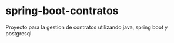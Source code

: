 # spring-boot-contratos

Proyecto para la gestion de contratos utilizando java, spring boot y postgresql.
